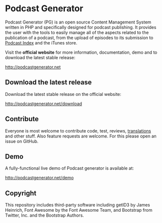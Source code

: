 # Podcast Generator

Podcast Generator (PG) is an open source Content Management System written in
PHP and specifically designed for podcast publishing.
It provides the user with the tools to easily manage all of the aspects related
to the publication of a podcast, from the upload of episodes to its submission
to [Podcast Index](https://podcastindex.org) and the iTunes store.

Visit the **official website** for more information, documentation, demo and to
download the latest stable release:

<http://podcastgenerator.net>

## Download the latest release

Download the latest stable release on the official website:

<http://podcastgenerator.net/download>

## Contribute

Everyone is most welcome to contribute code, test, reviews,
[translations](https://www.transifex.com/podcast-generator/podcast-generator/)
and other stuff.
Also feature requests are welcome.
For this please open an issue on GitHub.

## Demo

A fully-functional live demo of Podcast generator is available at:

<http://podcastgenerator.net/demo>

## Copyright

This repository includes third-party software including
getID3 by James Heinrich,
Font Awesome by the Font Awesome Team,
and
Bootstrap from Twitter, Inc. and the Bootstrap Authors.
